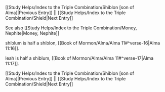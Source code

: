 [[Study Helps/Index to the Triple Combination/Shiblon [son of Alma]|Previous Entry]]  ||  [[Study Helps/Index to the Triple Combination/Shield|Next Entry]]

 See also [[Study Helps/Index to the Triple Combination/Money, Nephite|Money, Nephite]]

 shiblum is half a shiblon, [[Book of Mormon/Alma/Alma 11#^verse-16|Alma 11:16]].

 leah is half a shiblum, [[Book of Mormon/Alma/Alma 11#^verse-17|Alma 11:17]].

[[Study Helps/Index to the Triple Combination/Shiblon [son of Alma]|Previous Entry]]  ||  [[Study Helps/Index to the Triple Combination/Shield|Next Entry]]